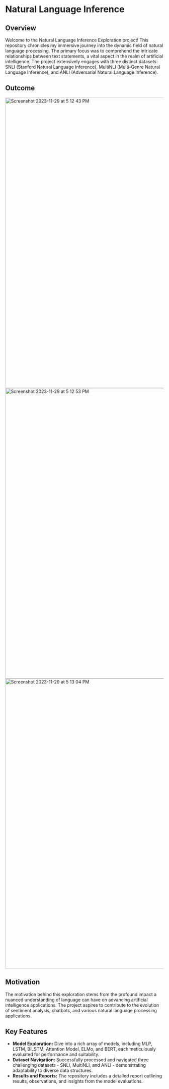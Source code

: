 # Natural Language Inference

## Overview
Welcome to the Natural Language Inference Exploration project! This repository chronicles my immersive journey into the dynamic field of natural language processing. The primary focus was to comprehend the intricate relationships between text statements, a vital aspect in the realm of artificial intelligence. The project extensively engages with three distinct datasets: SNLI (Stanford Natural Language Inference), MultiNLI (Multi-Genre Natural Language Inference), and ANLI (Adversarial Natural Language Inference).

## Outcome
<img width="920" alt="Screenshot 2023-11-29 at 5 12 43 PM" src="https://github.com/rohithooda10/natural-language-inference/assets/109358642/0ad9226f-1bcb-4cc5-b741-4db975946ce6">

<img width="920" alt="Screenshot 2023-11-29 at 5 12 53 PM" src="https://github.com/rohithooda10/natural-language-inference/assets/109358642/c8960ad3-0aad-4587-aeab-d2f42f31ad33">

<img width="920" alt="Screenshot 2023-11-29 at 5 13 04 PM" src="https://github.com/rohithooda10/natural-language-inference/assets/109358642/6ad65be4-a2f6-47e9-a4d9-368f30a25a38">



## Motivation
The motivation behind this exploration stems from the profound impact a nuanced understanding of language can have on advancing artificial intelligence applications. The project aspires to contribute to the evolution of sentiment analysis, chatbots, and various natural language processing applications.

## Key Features
- **Model Exploration:** Dive into a rich array of models, including MLP, LSTM, BiLSTM, Attention Model, ELMo, and BERT, each meticulously evaluated for performance and suitability.
- **Dataset Navigation:** Successfully processed and navigated three challenging datasets - SNLI, MultiNLI, and ANLI - demonstrating adaptability to diverse data structures.
- **Results and Reports:** The repository includes a detailed report outlining results, observations, and insights from the model evaluations.
